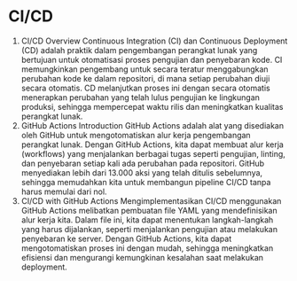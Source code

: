 # CI/CD

1. CI/CD Overview
Continuous Integration (CI) dan Continuous Deployment (CD) adalah praktik dalam pengembangan perangkat lunak yang bertujuan untuk otomatisasi proses pengujian dan penyebaran kode. CI memungkinkan pengembang untuk secara teratur menggabungkan perubahan kode ke dalam repositori, di mana setiap perubahan diuji secara otomatis. CD melanjutkan proses ini dengan secara otomatis menerapkan perubahan yang telah lulus pengujian ke lingkungan produksi, sehingga mempercepat waktu rilis dan meningkatkan kualitas perangkat lunak.
2. GitHub Actions Introduction
GitHub Actions adalah alat yang disediakan oleh GitHub untuk mengotomatiskan alur kerja pengembangan perangkat lunak. Dengan GitHub Actions, kita dapat membuat alur kerja (workflows) yang menjalankan berbagai tugas seperti pengujian, linting, dan penyebaran setiap kali ada perubahan pada repositori. GitHub menyediakan lebih dari 13.000 aksi yang telah ditulis sebelumnya, sehingga memudahkan kita untuk membangun pipeline CI/CD tanpa harus memulai dari nol.
3. CI/CD with GitHub Actions
Mengimplementasikan CI/CD menggunakan GitHub Actions melibatkan pembuatan file YAML yang mendefinisikan alur kerja kita. Dalam file ini, kita dapat menentukan langkah-langkah yang harus dijalankan, seperti menjalankan pengujian atau melakukan penyebaran ke server. Dengan GitHub Actions, kita dapat mengotomatiskan proses ini dengan mudah, sehingga meningkatkan efisiensi dan mengurangi kemungkinan kesalahan saat melakukan deployment.